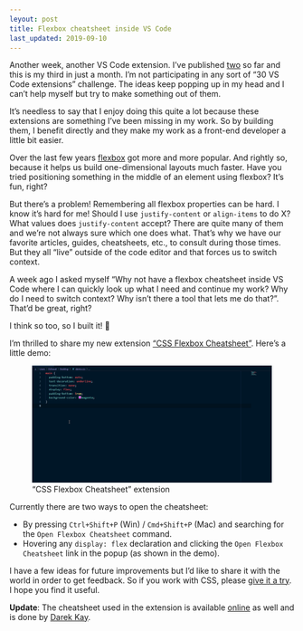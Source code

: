 ```yaml
---
leyout: post
title: Flexbox cheatsheet inside VS Code
last_updated: 2019-09-10
---
```


Another week, another VS Code extension. I’ve published [two](https://marketplace.visualstudio.com/publishers/dzhavat) so far and this is my third in just a month. I’m not participating in any sort of “30 VS Code extensions” challenge. The ideas keep popping up in my head and I can’t help myself but try to make something out of them.

It’s needless to say that I enjoy doing this quite a lot because these extensions are something I’ve been missing in my work. So by building them, I benefit directly and they make my work as a front-end developer a little bit easier.

Over the last few years [flexbox](https://developer.mozilla.org/en-US/docs/Learn/CSS/CSS_layout/Flexbox) got more and more popular. And rightly so, because it helps us build one-dimensional layouts much faster. Have you tried positioning something in the middle of an element using flexbox? It’s fun, right?

But there’s a problem! Remembering all flexbox properties can be hard. I know it’s hard for me! Should I use `justify-content` or `align-items` to do X? What values does `justify-content` accept? There are quite many of them and we’re not always sure which one does what. That’s why we have our favorite articles, guides, cheatsheets, etc., to consult during those times. But they all “live” outside of the code editor and that forces us to switch context.

A week ago I asked myself “Why not have a flexbox cheatsheet inside VS Code where I can quickly look up what I need and continue my work? Why do I need to switch context? Why isn’t there a tool that lets me do that?”. That’d be great, right? 

I think so too, so I built it! 🚀

I’m thrilled to share my new extension [“CSS Flexbox Cheatsheet”](https://marketplace.visualstudio.com/items?itemName=dzhavat.css-flexbox-cheatsheet). Here’s a little demo:

<figure>
  <img src="/assets/img/2019/09/04/demo-hover.gif" alt="Demo">
  <figcaption>“CSS Flexbox Cheatsheet” extension</figcaption>
</figure>

Currently there are two ways to open the cheatsheet:

* By pressing `Ctrl+Shift+P` (Win) / `Cmd+Shift+P` (Mac) and searching for the `Open Flexbox Cheatsheet` command.
* Hovering any `display: flex` declaration and clicking the `Open Flexbox Cheatsheet` link in the popup (as shown in the demo).

I have a few ideas for future improvements but I’d like to share it with the world in order to get feedback. So if you work with CSS, please [give it a try](https://marketplace.visualstudio.com/items?itemName=dzhavat.css-flexbox-cheatsheet). I hope you find it useful.

**Update**: The cheatsheet used in the extension is available [online](https://darekkay.com/dev/flexbox-cheatsheet.html) as well and is done by [Darek Kay](https://darekkay.com/).

